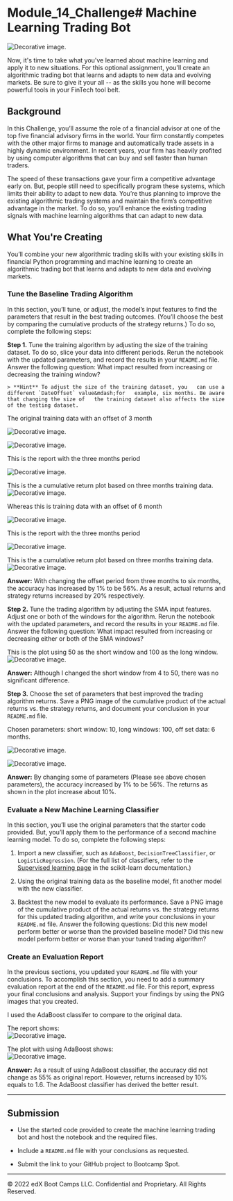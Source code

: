 # Module_14_Challenge# Machine Learning Trading Bot

![Decorative image.](Images/14-challenge-image.png)

Now, it's time to take what you've learned about machine learning and apply it to new situations. For this optional assignment, you'll create an algorithmic trading bot that learns and adapts to new data and evolving markets. Be sure to give it your all -- as the skills you hone will become powerful tools in your FinTech tool belt.

## Background

In this Challenge, you’ll assume the role of a financial advisor at one of the top five financial advisory firms in the world. Your firm constantly competes with the other major firms to manage and automatically trade assets in a highly dynamic environment. In recent years, your firm has heavily profited by using computer algorithms that can buy and sell faster than human traders.

The speed of these transactions gave your firm a competitive advantage early on. But, people still need to specifically program these systems, which limits their ability to adapt to new data. You’re thus planning to improve the existing algorithmic trading systems and maintain the firm’s competitive advantage in the market. To do so, you’ll enhance the existing trading signals with machine learning algorithms that can adapt to new data.

## What You're Creating

You’ll combine your new algorithmic trading skills with your existing skills in financial Python programming and machine learning to create an algorithmic trading bot that learns and adapts to new data and evolving markets.


### Tune the Baseline Trading Algorithm

In this section, you’ll tune, or adjust, the model’s input features to find the parameters that result in the best trading outcomes. (You’ll choose the best by comparing the cumulative products of the strategy returns.) To do so, complete the following steps:

**Step 1.** Tune the training algorithm by adjusting the size of the training dataset. To do so, slice your data into different periods. Rerun the notebook with the updated parameters, and record the results in your `README.md` file. Answer the following question: What impact resulted from increasing or decreasing the training window?

    > **Hint** To adjust the size of the training dataset, you   can use a different `DateOffset` value&mdash;for   example, six months. Be aware that changing the size of   the training dataset also affects the size of the testing dataset.  


The original training data with an offset of 3 month  

![Decorative image.](Images/offset_3_window4and100.png)

![Decorative image.](Images/offset_3.png)


This is the report with the three months period  

![Decorative image.](Images/offset_3_report.png)

This is the a cumulative return plot based on three months training data.
![Decorative image.](Images/offset_3_plot.png)

Whereas this is training data with an offset of 6 month

![Decorative image.](Images/offset_6.png)

This is the report with the three months period
 
![Decorative image.](Images/offset_6_report.png)

This is the a cumulative return plot based on three months training data.
![Decorative image.](Images/offset_6_plot.png)

**Answer:** With changing the offset period from three months to six months, the accuracy has increased by 1% to be 56%. As a result, actual returns and strategy returns increased by 20% respectively.

**Step 2.** Tune the trading algorithm by adjusting the SMA input features. Adjust one or both of the windows for the algorithm. Rerun the notebook with the updated parameters, and record the results in your `README.md` file. Answer the following question: What impact resulted from increasing or decreasing either or both of the SMA windows?

This is the plot using 50 as the short window and 100 as the long window. 
![Decorative image.](Images/plot_window4and100.png)

**Answer:** Although I changed the short window from 4 to 50, there was no significant difference.  

**Step 3.** Choose the set of parameters that best improved the trading algorithm returns. Save a PNG image of the cumulative product of the actual returns vs. the strategy returns, and document your conclusion in your `README.md` file.

Chosen parameters: short window: 10, long windows: 100, off set data: 6 months.

![Decorative image.](Images/mixed_report.png)

![Decorative image.](Images/mixed_plot.png)

**Answer:** By changing some of parameters (Please see above chosen parameters), the accuracy increased by 1% to be 56%. The returns as shown in the plot increase about 10%.

### Evaluate a New Machine Learning Classifier

In this section, you’ll use the original parameters that the starter code provided. But, you’ll apply them to the performance of a second machine learning model. To do so, complete the following steps:

1. Import a new classifier, such as `AdaBoost`, `DecisionTreeClassifier`, or `LogisticRegression`. (For the full list of classifiers, refer to the [Supervised learning page](https://scikit-learn.org/stable/supervised_learning.html) in the scikit-learn documentation.)

2. Using the original training data as the baseline model, fit another model with the new classifier.

3. Backtest the new model to evaluate its performance. Save a PNG image of the cumulative product of the actual returns vs. the strategy returns for this updated trading algorithm, and write your conclusions in your `README.md` file. Answer the following questions: Did this new model perform better or worse than the provided baseline model? Did this new model perform better or worse than your tuned trading algorithm?

### Create an Evaluation Report

In the previous sections, you updated your `README.md` file with your conclusions. To accomplish this section, you need to add a summary evaluation report at the end of the `README.md` file. For this report, express your final conclusions and analysis. Support your findings by using the PNG images that you created.

I used the AdaBoost classifer to compare to the original data.

The report shows:  
![Decorative image.](Images/offset_3_adaboost_report.png)

The plot with using AdaBoost shows:  
![Decorative image.](Images/offset_3_adaboost_plot.png)

**Answer:** As a result of using AdaBoost classifier, the accuracy did not change as 55% as original report. However, returns increased by 10% equals to 1.6. The AdaBoost classifier has derived the better result.  

---

## Submission

* Use the started code provided to create the machine learning trading bot and host the notebook and the required files.

* Include a `README.md` file with your conclusions as requested.

* Submit the link to your GitHub project to Bootcamp Spot.

---

© 2022 edX Boot Camps LLC. Confidential and Proprietary. All Rights Reserved.